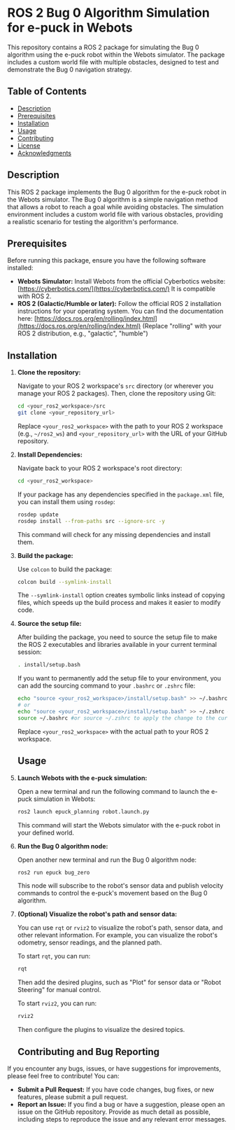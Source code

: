 # ROS 2 Bug 0 Algorithm Simulation for e-puck in Webots

This repository contains a ROS 2 package for simulating the Bug 0 algorithm using the e-puck robot within the Webots simulator. The package includes a custom world file with multiple obstacles, designed to test and demonstrate the Bug 0 navigation strategy.

## Table of Contents

- [Description](#description)
- [Prerequisites](#prerequisites)
- [Installation](#installation)
- [Usage](#usage)
- [Contributing](#contributing)
- [License](#license)
- [Acknowledgments](#acknowledgments)

## Description

This ROS 2 package implements the Bug 0 algorithm for the e-puck robot in the Webots simulator. The Bug 0 algorithm is a simple navigation method that allows a robot to reach a goal while avoiding obstacles. The simulation environment includes a custom world file with various obstacles, providing a realistic scenario for testing the algorithm's performance.

## Prerequisites

Before running this package, ensure you have the following software installed:

-   **Webots Simulator:** Install Webots from the official Cyberbotics website: [https://cyberbotics.com/](https://cyberbotics.com/) It is compatible with ROS 2.
-   **ROS 2 (Galactic/Humble or later):** Follow the official ROS 2 installation instructions for your operating system. You can find the documentation here: [https://docs.ros.org/en/rolling/index.html](https://docs.ros.org/en/rolling/index.html) (Replace "rolling" with your ROS 2 distribution, e.g., "galactic", "humble")


## Installation

1.  **Clone the repository:**

    Navigate to your ROS 2 workspace's `src` directory (or wherever you manage your ROS 2 packages). Then, clone the repository using Git:

    ```bash
    cd <your_ros2_workspace>/src
    git clone <your_repository_url>
    ```

    Replace `<your_ros2_workspace>` with the path to your ROS 2 workspace (e.g., `~/ros2_ws`) and `<your_repository_url>` with the URL of your GitHub repository.

2.  **Install Dependencies:**

    Navigate back to your ROS 2 workspace's root directory:

    ```bash
    cd <your_ros2_workspace>
    ```

    If your package has any dependencies specified in the `package.xml` file, you can install them using `rosdep`:

    ```bash
    rosdep update
    rosdep install --from-paths src --ignore-src -y
    ```

    This command will check for any missing dependencies and install them.

3.  **Build the package:**

    Use `colcon` to build the package:

    ```bash
    colcon build --symlink-install
    ```

    The `--symlink-install` option creates symbolic links instead of copying files, which speeds up the build process and makes it easier to modify code.

4.  **Source the setup file:**

    After building the package, you need to source the setup file to make the ROS 2 executables and libraries available in your current terminal session:

    ```bash
    . install/setup.bash
    ```

    If you want to permanently add the setup file to your environment, you can add the sourcing command to your `.bashrc` or `.zshrc` file:

    ```bash
    echo "source <your_ros2_workspace>/install/setup.bash" >> ~/.bashrc  # For bash
    # or
    echo "source <your_ros2_workspace>/install/setup.bash" >> ~/.zshrc # For zsh
    source ~/.bashrc #or source ~/.zshrc to apply the change to the current terminal
    ```

    Replace `<your_ros2_workspace>` with the actual path to your ROS 2 workspace.


    ## Usage

1.  **Launch Webots with the e-puck simulation:**

    Open a new terminal and run the following command to launch the e-puck simulation in Webots:

    ```bash
    ros2 launch epuck_planning robot.launch.py
    ```

    This command will start the Webots simulator with the e-puck robot in your defined world.

2.  **Run the Bug 0 algorithm node:**

    Open another new terminal and run the Bug 0 algorithm node:

    ```bash
    ros2 run epuck bug_zero
    ```

    This node will subscribe to the robot's sensor data and publish velocity commands to control the e-puck's movement based on the Bug 0 algorithm.

3.  **(Optional) Visualize the robot's path and sensor data:**

    You can use `rqt` or `rviz2` to visualize the robot's path, sensor data, and other relevant information. For example, you can visualize the robot's odometry, sensor readings, and the planned path.

    To start `rqt`, you can run:

    ```bash
    rqt
    ```

    Then add the desired plugins, such as "Plot" for sensor data or "Robot Steering" for manual control.

    To start `rviz2`, you can run:

    ```bash
    rviz2
    ```

    Then configure the plugins to visualize the desired topics.


    ## Contributing and Bug Reporting

If you encounter any bugs, issues, or have suggestions for improvements, please feel free to contribute! You can:

* **Submit a Pull Request:** If you have code changes, bug fixes, or new features, please submit a pull request.
* **Report an Issue:** If you find a bug or have a suggestion, please open an issue on the GitHub repository. Provide as much detail as possible, including steps to reproduce the issue and any relevant error messages.

   
